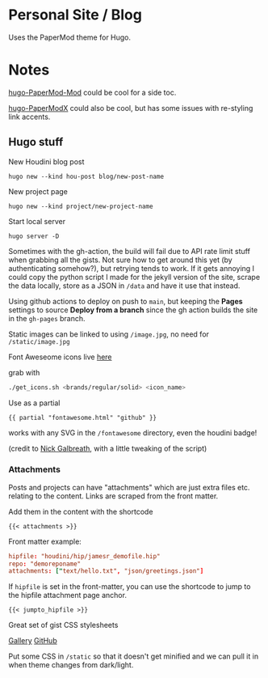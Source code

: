 # Personal Site / Blog

Uses the PaperMod theme for Hugo.

# Notes

[hugo-PaperMod-Mod](https://github.com/arashsm79/hugo-PaperMod-Mod) could be cool for a side toc.

[hugo-PaperModX](https://github.com/reorx/hugo-PaperModX) could also be cool, but has some issues with re-styling link accents.

## Hugo stuff

New Houdini blog post

```
hugo new --kind hou-post blog/new-post-name
```

New project page

```
hugo new --kind project/new-project-name
```

Start local server
```
hugo server -D
```

Sometimes with the gh-action, the build will fail due to API rate limit stuff when grabbing all the gists. Not sure how to get around this yet (by authenticating somehow?), but retrying tends to work. If it gets annoying I could copy the python script I made for the jekyll version of the site, scrape the data locally, store as a JSON in `/data` and have it use that instead.

Using github actions to deploy on push to `main`, but keeping the **Pages** settings to source **Deploy from a branch** since the gh action builds the site in the `gh-pages` branch.

Static images can be linked to using `/image.jpg`, no need for `/static/image.jpg`

Font Aweseome icons live [here](https://github.com/FortAwesome/Font-Awesome/tree/6.x/svgs/regular)

grab with

```bash
./get_icons.sh <brands/regular/solid> <icon_name>
```

Use as a partial

```html
{{ partial "fontawesome.html" "github" }}
```

works with any SVG in the `/fontawesome` directory, even the houdini badge!

(credit to [Nick Galbreath](https://www.client9.com/using-font-awesome-icons-in-hugo/), with a little tweaking of the script)

### Attachments

Posts and projects can have "attachments" which are just extra files etc. relating to the content. Links are scraped from the front matter.

Add them in the content with the shortcode

```
{{< attachments >}}
```

Front matter example:

```toml
hipfile: "houdini/hip/jamesr_demofile.hip"
repo: "demoreponame"
attachments: ["text/hello.txt", "json/greetings.json"]
```

If `hipfile` is set in the front-matter, you can use the shortcode to jump to the hipfile attachment page anchor.

```
{{< jumpto_hipfile >}}
```

Great set of gist CSS stylesheets

[Gallery](https://github.com/lonekorean/gist-syntax-themes/blob/master/stylesheets/solarized-light.css)
[GitHub](https://github.com/lonekorean/gist-syntax-themes/tree/master/stylesheets)

Put some CSS in `/static` so that it doesn't get minified and we can pull it in when theme changes from dark/light.